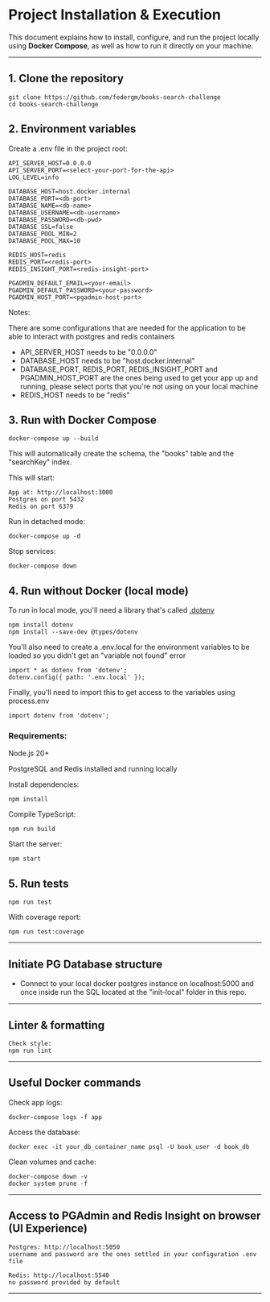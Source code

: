 # Project Installation & Execution

This document explains how to install, configure, and run the project locally using **Docker Compose**, as well as how to run it directly on your machine.

---

## 1. Clone the repository

```plaintext
git clone https://github.com/federgm/books-search-challenge
cd books-search-challenge
```

## 2. Environment variables

Create a .env file in the project root:

```plaintext
API_SERVER_HOST=0.0.0.0
API_SERVER_PORT=<select-your-port-for-the-api>
LOG_LEVEL=info

DATABASE_HOST=host.docker.internal
DATABASE_PORT=<db-port>
DATABASE_NAME=<db-name>
DATABASE_USERNAME=<db-username>
DATABASE_PASSWORD=<db-pwd>
DATABASE_SSL=false
DATABASE_POOL_MIN=2
DATABASE_POOL_MAX=10

REDIS_HOST=redis
REDIS_PORT=<redis-port>
REDIS_INSIGHT_PORT=<redis-insight-port>

PGADMIN_DEFAULT_EMAIL=<your-email>
PGADMIN_DEFAULT_PASSWORD=<your-password>
PGADMIN_HOST_PORT=<pgadmin-host-port>
```

Notes:

There are some configurations that are needed for the application to be able to interact with postgres and redis containers

- API_SERVER_HOST needs to be "0.0.0.0"
- DATABASE_HOST needs to be "host.docker.internal"
- DATABASE_PORT, REDIS_PORT, REDIS_INSIGHT_PORT and PGADMIN_HOST_PORT are the ones being used to get your app up and running,
  please select ports that you're not using on your local machine
- REDIS_HOST needs to be "redis"

## 3. Run with Docker Compose

```plaintext
docker-compose up --build
```

This will automatically create the schema, the "books" table and the "searchKey" index.

This will start:

```plaintext
App at: http://localhost:3000
Postgres on port 5432
Redis on port 6379
```

Run in detached mode:

```plaintext
docker-compose up -d
```

Stop services:

```plaintext
docker-compose down
```

## 4. Run without Docker (local mode)

To run in local mode, you'll need a library that's called [.dotenv](https://www.npmjs.com/package/dotenv)

```plaintext
npm install dotenv
npm install --save-dev @types/dotenv
```

You'll also need to create a .env.local for the environment variables to be loaded so you didn't get
an "variable not found" error

```plaintext
import * as dotenv from 'dotenv';
dotenv.config({ path: '.env.local' });
```

Finally, you'll need to import this to get access to the variables using process.env

```plaintext
import dotenv from 'dotenv';
```

### Requirements:

Node.js 20+

PostgreSQL and Redis installed and running locally

Install dependencies:

```plaintext
npm install
```

Compile TypeScript:

```plaintext
npm run build
```

Start the server:

```plaintext
npm start
```

## 5. Run tests

```plaintext
npm run test
```

With coverage report:

```plaintext
npm run test:coverage
```

---

## Initiate PG Database structure

- Connect to your local docker postgres instance on localhost:5000 and once inside run the SQL located at the "init-local" folder in this repo.

---

## Linter & formatting

```plaintext
Check style:
npm run lint
```

---

## Useful Docker commands

Check app logs:

```plaintext
docker-compose logs -f app
```

Access the database:

```plaintext
docker exec -it your_db_container_name psql -U book_user -d book_db
```

Clean volumes and cache:

```plaintext
docker-compose down -v
docker system prune -f
```

---

## Access to PGAdmin and Redis Insight on browser (UI Experience)

```plaintext
Postgres: http://localhost:5050
username and password are the ones settled in your configuration .env file

Redis: http://localhost:5540
no password provided by default
```

---
